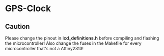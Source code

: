 # GPS-Clock
## Caution
Please change the pinout in **lcd_definitions.h** before compiling and flashing the microcontroller!
Also change the fuses in the Makefile for every microcontroller that's not a Attiny2313!
